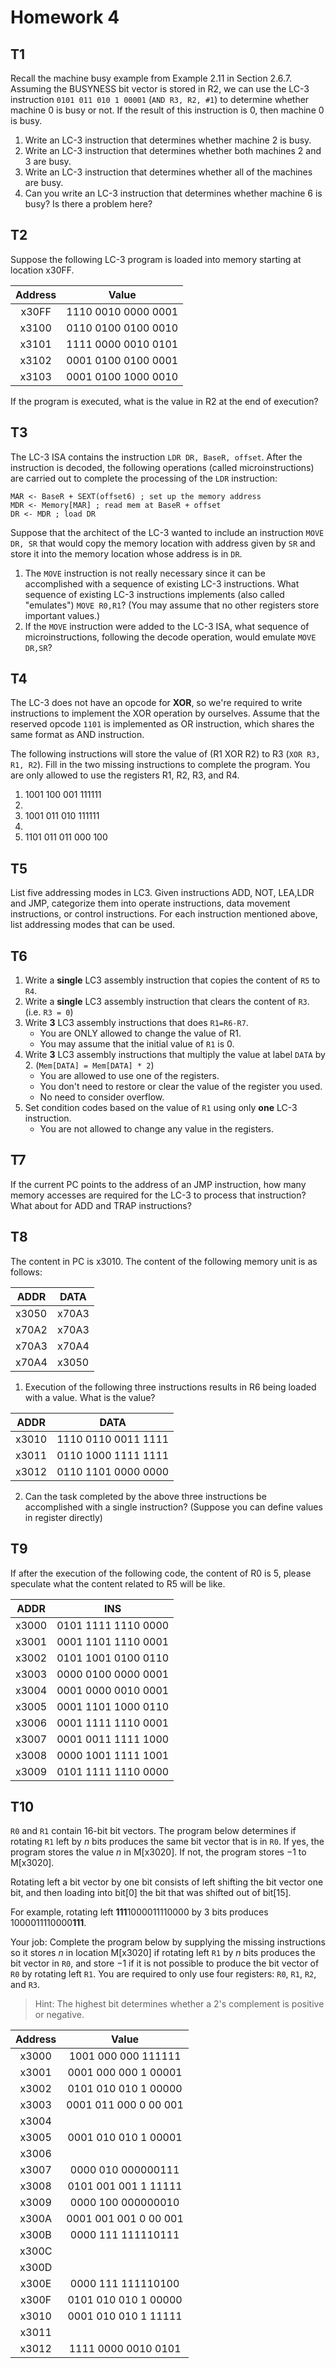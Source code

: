 # Homework 4

## T1

Recall the machine busy example from Example 2.11 in Section 2.6.7. Assuming the BUSYNESS bit vector is stored in R2, we can use the LC-3 instruction `0101 011 010 1 00001` (`AND R3, R2, #1`) to determine whether machine 0 is busy or not. If the result of this instruction is 0, then machine 0 is busy.

1. Write an LC-3 instruction that determines whether machine 2 is busy.
2. Write an LC-3 instruction that determines whether both machines 2 and 3 are busy.
3. Write an LC-3 instruction that determines whether all of the machines are busy.
4. Can you write an LC-3 instruction that determines whether machine 6 is busy? Is there a problem here?

## T2

Suppose the following LC-3 program is loaded into memory starting at location x30FF.

| Address |        Value        |
| :-----: | :-----------------: |
|  x30FF  | 1110 0010 0000 0001 |
|  x3100  | 0110 0100 0100 0010 |
|  x3101  | 1111 0000 0010 0101 |
|  x3102  | 0001 0100 0100 0001 |
|  x3103  | 0001 0100 1000 0010 |

If the program is executed, what is the value in R2 at the end of execution?

## T3

The LC-3 ISA contains the instruction `LDR DR, BaseR, offset`. After the instruction is decoded, the following operations (called microinstructions) are carried out to complete the processing of the `LDR` instruction:

```
MAR <- BaseR + SEXT(offset6) ; set up the memory address
MDR <- Memory[MAR] ; read mem at BaseR + offset
DR <- MDR ; load DR
```

Suppose that the architect of the LC-3 wanted to include an instruction `MOVE DR, SR` that would copy the memory location with address given by `SR` and store it into the memory location whose address is in `DR`.

1. The `MOVE` instruction is not really necessary since it can be accomplished with a sequence of existing LC-3 instructions. What sequence of existing LC-3 instructions implements (also called "emulates") `MOVE R0,R1`? (You may assume that no other registers store important values.)
2. If the `MOVE` instruction were added to the LC-3 ISA, what sequence of microinstructions, following the decode operation, would emulate `MOVE DR,SR`?

## T4

The LC-3 does not have an opcode for **XOR**, so we're required to write instructions to implement the XOR operation by ourselves. Assume that the reserved opcode `1101` is implemented as OR instruction, which shares the same format as AND instruction.

The following instructions will store the value of (R1 XOR R2) to R3 (`XOR R3, R1, R2`). Fill in the two missing instructions to complete the program. You are only allowed to use the registers R1, R2, R3, and R4.

1. 1001 100 001 111111
2. 
3. 1001 011 010 111111
4. 
5. 1101 011 011 000 100

## T5

List five addressing modes in LC3. Given instructions ADD, NOT, LEA,LDR and JMP, categorize them into operate instructions, data movement instructions, or control instructions. For each instruction mentioned above, list addressing modes that can be used.

## T6

1. Write a **single** LC3 assembly instruction that copies the content of `R5` to `R4`.
2. Write a **single** LC3 assembly instruction that clears the content of `R3`. (i.e. `R3 = 0`)
3. Write **3** LC3 assembly instructions that does `R1=R6-R7`.
    - You are ONLY allowed to change the value of R1.
    - You may assume that the initial value of `R1` is 0.
4. Write **3** LC3 assembly instructions that multiply the value at label `DATA` by 2. (`Mem[DATA] = Mem[DATA] * 2`)
    - You are allowed to use one of the registers.
    - You don't need to restore or clear the value of the register you used.
    - No need to consider overflow.
5. Set condition codes based on the value of `R1` using only **one** LC-3 instruction.
    - You are not allowed to change any value in the registers.

## T7

If the current PC points to the address of an JMP instruction, how many memory accesses are required for the LC-3 to process that instruction? What about for ADD and TRAP instructions?

## T8

The content in PC is x3010. The content of the following memory unit is as follows:

| ADDR  | DATA  |
| ----- | ----- |
| x3050 | x70A3 |
| x70A2 | x70A3 |
| x70A3 | x70A4 |
| x70A4 | x3050 |

1. Execution of the following three instructions results in R6 being loaded with a value. What is the value?

| ADDR  | DATA                |
| ----- | ------------------- |
| x3010 | 1110 0110 0011 1111 |
| x3011 | 0110 1000 1111 1111 |
| x3012 | 0110 1101 0000 0000 |

2. Can the task completed by the above three instructions be accomplished with a single instruction? (Suppose you can define values in register directly)

## T9

If after the execution of the following code, the content of R0 is 5, please speculate what the content related to R5 will be like.

| ADDR  | INS                 |
| ----- | ------------------- |
| x3000 | 0101 1111 1110 0000 |
| x3001 | 0001 1101 1110 0001 |
| x3002 | 0101 1001 0100 0110 |
| x3003 | 0000 0100 0000 0001 |
| x3004 | 0001 0000 0010 0001 |
| x3005 | 0001 1101 1000 0110 |
| x3006 | 0001 1111 1110 0001 |
| x3007 | 0001 0011 1111 1000 |
| x3008 | 0000 1001 1111 1001 |
| x3009 | 0101 1111 1110 0000 |

## T10

`R0` and `R1` contain 16-bit bit vectors. The program below determines if rotating `R1` left by $n$ bits produces the same bit vector that is in `R0`. If yes, the program stores the value $n$ in M[x3020]. If not, the program stores $-1$ to M[x3020].

Rotating left a bit vector by one bit consists of left shifting the bit vector one bit, and then loading into bit[0] the bit that was shifted out of bit[15].

For example, rotating left **111**1000011110000 by 3 bits produces 1000011110000**111**.

Your job: Complete the program below by supplying the missing instructions so it stores $n$ in location M[x3020] if rotating left `R1` by $n$ bits produces the bit vector in `R0`, and store $-1$ if it is not possible to produce the bit vector of `R0` by rotating left `R1`. You are required to only use four registers: `R0`, `R1`, `R2`, and `R3`.

> Hint: The highest bit determines whether a 2's complement is positive or negative.

| Address |         Value         |
| :-----: | :-------------------: |
|  x3000  |  1001 000 000 111111  |
|  x3001  | 0001 000 000 1 00001  |
|  x3002  | 0101 010 010 1 00000  |
|  x3003  | 0001 011 000 0 00 001 |
|  x3004  |                       |
|  x3005  | 0001 010 010 1 00001  |
|  x3006  |                       |
|  x3007  |  0000 010 000000111   |
|  x3008  | 0101 001 001 1 11111  |
|  x3009  |  0000 100 000000010   |
|  x300A  | 0001 001 001 0 00 001 |
|  x300B  |  0000 111 111110111   |
|  x300C  |                       |
|  x300D  |                       |
|  x300E  |  0000 111 111110100   |
|  x300F  | 0101 010 010 1 00000  |
|  x3010  | 0001 010 010 1 11111  |
|  x3011  |                       |
|  x3012  |  1111 0000 0010 0101  |

